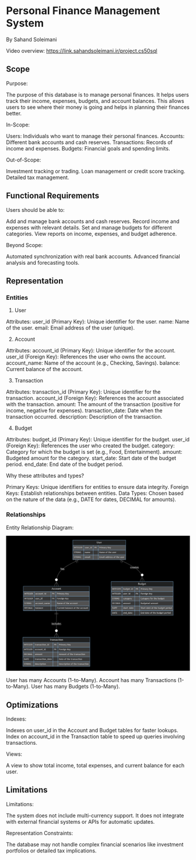 # Personal Finance Management System

By Sahand Soleimani

Video overview: https://link.sahandsoleimani.ir/project.cs50sql

## Scope

Purpose:

The purpose of this database is to manage personal finances. It helps users track their income, expenses, budgets, and account balances. This allows users to see where their money is going and helps in planning their finances better.


In-Scope:

Users: Individuals who want to manage their personal finances.
Accounts: Different bank accounts and cash reserves.
Transactions: Records of income and expenses.
Budgets: Financial goals and spending limits.


Out-of-Scope:

Investment tracking or trading.
Loan management or credit score tracking.
Detailed tax management.

## Functional Requirements

Users should be able to:

Add and manage bank accounts and cash reserves.
Record income and expenses with relevant details.
Set and manage budgets for different categories.
View reports on income, expenses, and budget adherence.


Beyond Scope:

Automated synchronization with real bank accounts.
Advanced financial analysis and forecasting tools.

## Representation

### Entities

1. User

Attributes:
user_id (Primary Key): Unique identifier for the user.
name: Name of the user.
email: Email address of the user (unique).


2. Account

Attributes:
account_id (Primary Key): Unique identifier for the account.
user_id (Foreign Key): References the user who owns the account.
account_name: Name of the account (e.g., Checking, Savings).
balance: Current balance of the account.


3. Transaction

Attributes:
transaction_id (Primary Key): Unique identifier for the transaction.
account_id (Foreign Key): References the account associated with the transaction.
amount: The amount of the transaction (positive for income, negative for expenses).
transaction_date: Date when the transaction occurred.
description: Description of the transaction.


4. Budget

Attributes:
budget_id (Primary Key): Unique identifier for the budget.
user_id (Foreign Key): References the user who created the budget.
category: Category for which the budget is set (e.g., Food, Entertainment).
amount: Budgeted amount for the category.
start_date: Start date of the budget period.
end_date: End date of the budget period.


Why these attributes and types?

Primary Keys: Unique identifiers for entities to ensure data integrity.
Foreign Keys: Establish relationships between entities.
Data Types: Chosen based on the nature of the data (e.g., DATE for dates, DECIMAL for amounts).

### Relationships

Entity Relationship Diagram:

![Entity Relationship Diagram](erd.png)

User has many Accounts (1-to-Many).
Account has many Transactions (1-to-Many).
User has many Budgets (1-to-Many).

## Optimizations

Indexes:

Indexes on user_id in the Account and Budget tables for faster lookups.
Index on account_id in the Transaction table to speed up queries involving transactions.


Views:

A view to show total income, total expenses, and current balance for each user.

## Limitations

Limitations:

The system does not include multi-currency support.
It does not integrate with external financial systems or APIs for automatic updates.


Representation Constraints:

The database may not handle complex financial scenarios like investment portfolios or detailed tax implications.
